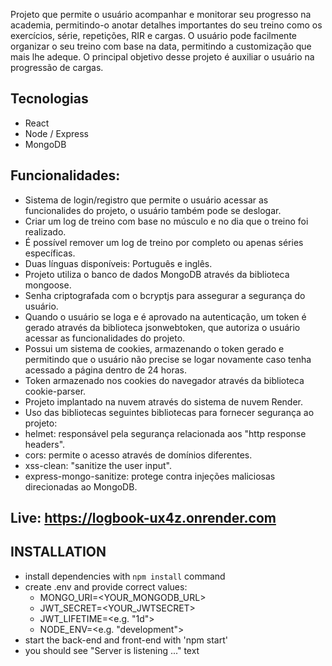 Projeto que permite o usuário acompanhar e monitorar seu progresso na academia, permitindo-o anotar detalhes importantes do seu treino como os exercícios, série, repetições, RIR e cargas. O usuário pode facilmente organizar o seu treino com base na data, permitindo a customização que mais lhe adeque. O principal objetivo desse projeto é auxiliar o usuário na progressão de cargas.

## Tecnologias
- React
- Node / Express
- MongoDB

## Funcionalidades: 
- Sistema de login/registro que permite o usuário acessar as funcionalides do projeto, o usuário também pode se deslogar.
- Criar um log de treino com base no músculo e no dia que o treino foi realizado.
- É possível remover um log de treino por completo ou apenas séries específicas.
- Duas línguas disponíveis: Português e inglês.
- Projeto utiliza o banco de dados MongoDB através da biblioteca mongoose.
- Senha criptografada com o bcryptjs para assegurar a segurança do usuário.
- Quando o usuário se loga e é aprovado na autenticação, um token é gerado através da biblioteca jsonwebtoken, que autoriza o usuário acessar as funcionalidades do projeto.
- Possui um sistema de cookies, armazenando o token gerado e permitindo que o usuário não precise se logar novamente caso tenha acessado a página dentro de 24 horas.
- Token armazenado nos cookies do navegador através da biblioteca cookie-parser.
- Projeto implantado na nuvem através do sistema de nuvem Render.
- Uso das bibliotecas seguintes bibliotecas para fornecer segurança ao projeto:
- helmet: responsável pela segurança relacionada aos "http response headers".
- cors: permite o acesso através de domínios diferentes.
- xss-clean: "sanitize the user input".
- express-mongo-sanitize: protege contra injeções maliciosas direcionadas ao MongoDB.

## Live: https://logbook-ux4z.onrender.com

## INSTALLATION
- install dependencies with `npm install` command
- create .env and provide correct values: 
  - MONGO_URI=<YOUR_MONGODB_URL> 
  - JWT_SECRET=<YOUR_JWTSECRET> 
  - JWT_LIFETIME=<e.g. "1d">
  - NODE_ENV=<e.g. "development">
- start the back-end and front-end with 'npm start'
- you should see "Server is listening ..." text
